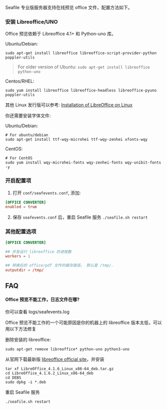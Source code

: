 Seafile 专业版服务器支持在线预览 office 文件，配置方法如下。

### 安装 Libreoffice/UNO ###

Office 预览依赖于 Libreoffice 4.1+ 和 Python-uno 库。

Ubuntu/Debian:
```
sudo apt-get install libreoffice libreoffice-script-provider-python poppler-utils
```
> For older version of Ubuntu: `sudo apt-get install libreoffice python-uno`

Centos/RHEL:
```
sudo yum install libreoffice libreoffice-headless libreoffice-pyuno poppler-utils
```

其他 Linux 发行版可以参考: [Installation of LibreOffice on Linux](http://www.libreoffice.org/get-help/installation/linux/)

你还需要安装字体文件:

Ubuntu/Debian:
```
# For ubuntu/debian
sudo apt-get install ttf-wqy-microhei ttf-wqy-zenhei xfonts-wqy
```

CentOS:
```
# For CentOS
sudo yum install wqy-microhei-fonts wqy-zenhei-fonts wqy-unibit-fonts -y
```

### 开启配置项

1. 打开 `conf/seafevents.conf`, 添加:

```conf
[OFFICE CONVERTER]
enabled = true
```
2. 保存 `seafevents.conf` 后，重启 Seafile 服务 `./seafile.sh restart`

### 其他配置选项


```conf
[OFFICE CONVERTER]

## 并发运行 libreoffice 的进程数
workers = 1

## 转换后的 office/pdf 文件的缓存路径。 默认是 /tmp/.
outputdir = /tmp/

```

## <a id="wiki-doc-preview"></a>FAQ ##

#### Office 预览不能工作，日志文件在哪?

你可以查看 logs/seafevents.log

Office 预览不能工作的一个可能原因是你的机器上的 libreoffice 版本太低，可以用以下方法修复

删除安装的 libreoffice:
```
sudo apt-get remove libreoffice* python-uno python3-uno
```

从官网下载最新版 [libreoffice official site](http://sourceforge.net/projects/libreoffice.mirror/files/LibreOffice%204.1.6/)，并安装

```
tar xf LibreOffice_4.1.6_Linux_x86-64_deb.tar.gz
cd LibreOffice_4.1.6.2_Linux_x86-64_deb
cd DEBS
sudo dpkg -i *.deb
```

重启 Seafile 服务
```
./seafile.sh restart
```
